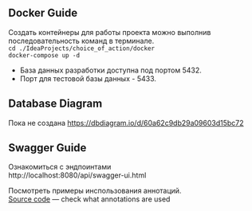 ## Docker Guide

Создать контейнеры для работы проекта можно выполнив последовательность команд в терминале.\
```cd ./IdeaProjects/choice_of_action/docker```\
```docker-compose up -d```

- База данных разработки доступна под портом 5432.
- Порт для тестовой базы данных - 5433.


## Database Diagram
Пока не создана
https://dbdiagram.io/d/60a62c9db29a09603d15bc72

## Swagger Guide
Ознакомиться с эндпоинтами\
http://localhost:8080/api/swagger-ui.html

Посмотреть примеры инспользования аннотаций.\
[Source code](https://github.com/springdoc/springdoc-openapi-demos/blob/master/springdoc-openapi-spring-boot-2-webmvc/src/main/java/org/springdoc/demo/app2/api/UserApi.java) — check what annotations are used
